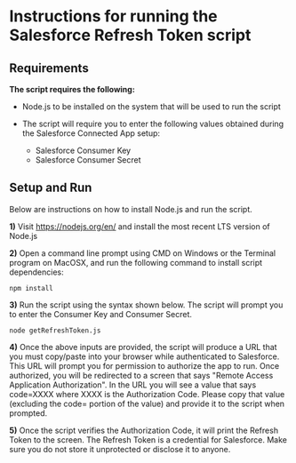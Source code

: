# Instructions for running the Salesforce Refresh Token script

## Requirements

**The script requires the following:**

- Node.js to be installed on the system that will be used to run the script

- The script will require you to enter the following values obtained during the Salesforce Connected App setup:

  - Salesforce Consumer Key
  - Salesforce Consumer Secret


## Setup and Run

Below are instructions on how to install Node.js and run the script.

**1)** Visit https://nodejs.org/en/ and install the most recent LTS version of Node.js

**2)** Open a command line prompt using CMD on Windows or the Terminal program on MacOSX, and run the following command to install script dependencies:

```shell
npm install
```

**3)** Run the script using the syntax shown below. The script will prompt you to enter the Consumer Key and Consumer Secret.


```shell
node getRefreshToken.js
```

**4)** Once the above inputs are provided, the script will produce a URL that you must copy/paste into your browser while authenticated to Salesforce. This URL will prompt you for permission to authorize the app to run. Once authorized, you will be redirected to a screen that says "Remote Access Application Authorization". In the URL you will see a value that says code=XXXX where XXXX is the Authorization Code. Please copy that value (excluding the code= portion of the value) and provide it to the script when prompted. 


**5)** Once the script verifies the Authorization Code, it will print the Refresh Token to the screen. The Refresh Token is a credential for Salesforce. Make sure you do not store it unprotected or disclose it to anyone. 
